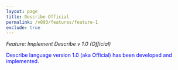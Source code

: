 ```yaml
---
layout: page
title: Describe Official
permalink: /v093/features/feature-1
exclude: true
---
```

_Feature: Implement Describe v 1.0 (Official)_

<span style="color:blue">Describe language version 1.0 (aka Official) has been developed and implemented.</span>
